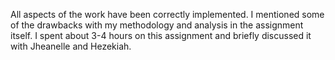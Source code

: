All aspects of the work have been correctly implemented. I mentioned some of the drawbacks with my methodology and analysis in the assignment itself. I spent about 3-4 hours on this assignment and briefly discussed it with Jheanelle and Hezekiah. 